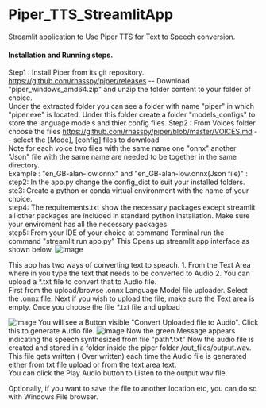 # Piper_TTS_StreamlitApp
Streamlit application to Use Piper TTS for Text to Speech conversion. 
#### Installation and Running steps. 
Step1 : Install Piper from its git repository. https://github.com/rhasspy/piper/releases -- Download "piper_windows_amd64.zip" and unzip the folder content to your folder of choice. <br>
Under the extracted folder you can see a folder with name "piper" in which "piper.exe" is located. Under this folder create a folder "models_configs" to store the language models and thier config files.
Step2 : From Voices folder choose the files https://github.com/rhasspy/piper/blob/master/VOICES.md -- select the [Mode], [config] files to download <br>
Note for each voice two files with the same name one "onnx" another "Json" file with the same name are needed to be together in the same directory. <br>
Example :  "en_GB-alan-low.onnx" and "en_GB-alan-low.onnx(Json file)" : 
step2: In the app.py change the config_dict to suit your installed folders. <br>
ste3: Create a python or conda virtual environment with the name of your choice. <br>
step4: The requirements.txt show the necessary packages except streamlit all other packages are included in standard python installation. Make sure your enviroment has all the necessary packages<br>
step5: From your IDE of your choice at command Terminal run the command "streamlit run app.py"
This Opens up streamlit app interface as shown below. 
![image](https://github.com/user-attachments/assets/98370a20-220f-4a39-bc0d-8d647f16ea46) 

This app has two ways of converting text to speach. 1. From the Text Area where in you type the text that needs to be converted to Audio 2. You can upload a *.txt file to convert that to Audio file. <br>
First from the upload/browse .onnx Language Model file uploader. Select the .onnx file. Next if you wish to upload the file, make sure the Text area is empty. Once you choose the file *.txt file and upload<br>

![image](https://github.com/user-attachments/assets/eba3709a-9a8c-466f-946a-9e4e3f193213)
You will see a Button visible "Convert Uploaded file to Audio". Click this to generate Audio file. 
![image](https://github.com/user-attachments/assets/80a1c4b3-4c55-4da2-9a44-c1834217a53e) 
Now the green Message appears indicating the speech synthesized from file "path\*.txt" Now the audio file is created and stored in a folder inside the piper folder /out_files/output.wav. 
This file gets written ( Over written) each time the Audio file is generated either from txt file upload or from the text area text. <br>
You can click the Play Audio button to Listen to the output.wav file. 

Optionally, if you want to save the file to another location etc, you can do so with Windows File browser. 




